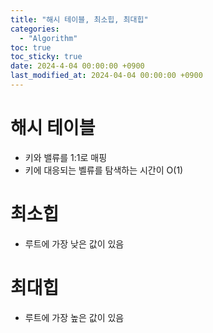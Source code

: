 ```yaml
---
title: "해시 테이블, 최소힙, 최대힙"
categories:
  - "Algorithm"
toc: true
toc_sticky: true
date: 2024-4-04 00:00:00 +0900
last_modified_at: 2024-04-04 00:00:00 +0900
---
```

# 해시 테이블
- 키와 밸류를 1:1로 매핑
- 키에 대응되는 벨류를 탐색하는 시간이 O(1)

# 최소힙
- 루트에 가장 낮은 값이 있음

# 최대힙
- 루트에 가장 높은 값이 있음